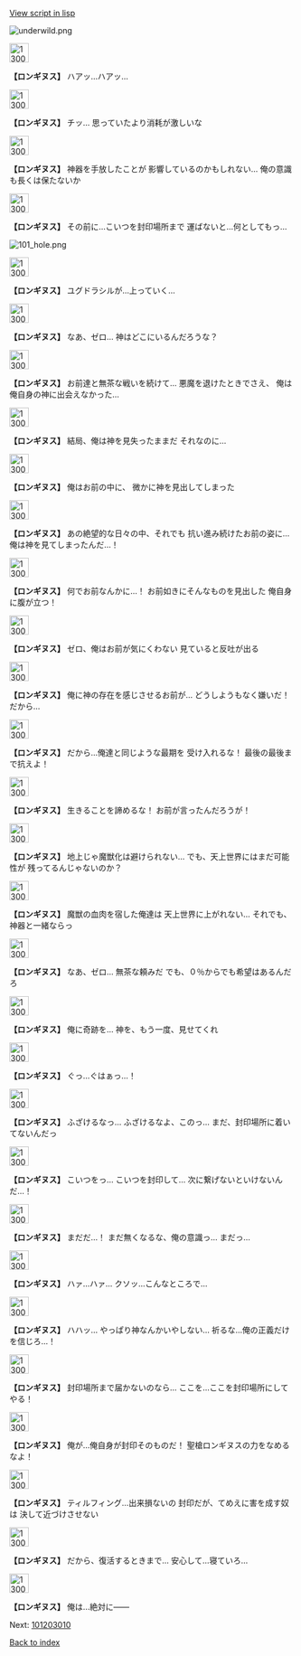 [View script in lisp](../scripts/101202060.txt)

![underwild.png](../images/backgrounds/underwild.png)

<img src="../images/units/1300111.png" alt="1300111.png" height="34"/>

**【ロンギヌス】**
ハアッ…ハアッ…

<img src="../images/units/1300111.png" alt="1300111.png" height="34"/>

**【ロンギヌス】**
チッ…
思っていたより消耗が激しいな

<img src="../images/units/1300111.png" alt="1300111.png" height="34"/>

**【ロンギヌス】**
神器を手放したことが
影響しているのかもしれない…
俺の意識も長くは保たないか

<img src="../images/units/1300111.png" alt="1300111.png" height="34"/>

**【ロンギヌス】**
その前に…こいつを封印場所まで
運ばないと…何としてもっ…

![101_hole.png](../images/backgrounds/101_hole.png)

<img src="../images/units/1300111.png" alt="1300111.png" height="34"/>

**【ロンギヌス】**
ユグドラシルが…上っていく…

<img src="../images/units/1300111.png" alt="1300111.png" height="34"/>

**【ロンギヌス】**
なあ、ゼロ…
神はどこにいるんだろうな？

<img src="../images/units/1300111.png" alt="1300111.png" height="34"/>

**【ロンギヌス】**
お前達と無茶な戦いを続けて…
悪魔を退けたときでさえ、
俺は俺自身の神に出会えなかった…

<img src="../images/units/1300111.png" alt="1300111.png" height="34"/>

**【ロンギヌス】**
結局、俺は神を見失ったままだ
それなのに…

<img src="../images/units/1300111.png" alt="1300111.png" height="34"/>

**【ロンギヌス】**
俺はお前の中に、
微かに神を見出してしまった

<img src="../images/units/1300111.png" alt="1300111.png" height="34"/>

**【ロンギヌス】**
あの絶望的な日々の中、それでも
抗い進み続けたお前の姿に…
俺は神を見てしまったんだ…！

<img src="../images/units/1300111.png" alt="1300111.png" height="34"/>

**【ロンギヌス】**
何でお前なんかに…！
お前如きにそんなものを見出した
俺自身に腹が立つ！

<img src="../images/units/1300111.png" alt="1300111.png" height="34"/>

**【ロンギヌス】**
ゼロ、俺はお前が気にくわない
見ていると反吐が出る

<img src="../images/units/1300111.png" alt="1300111.png" height="34"/>

**【ロンギヌス】**
俺に神の存在を感じさせるお前が…
どうしようもなく嫌いだ！
だから…

<img src="../images/units/1300111.png" alt="1300111.png" height="34"/>

**【ロンギヌス】**
だから…俺達と同じような最期を
受け入れるな！
最後の最後まで抗えよ！

<img src="../images/units/1300111.png" alt="1300111.png" height="34"/>

**【ロンギヌス】**
生きることを諦めるな！
お前が言ったんだろうが！

<img src="../images/units/1300111.png" alt="1300111.png" height="34"/>

**【ロンギヌス】**
地上じゃ魔獣化は避けられない…
でも、天上世界にはまだ可能性が
残ってるんじゃないのか？

<img src="../images/units/1300111.png" alt="1300111.png" height="34"/>

**【ロンギヌス】**
魔獣の血肉を宿した俺達は
天上世界に上がれない…
それでも、神器と一緒ならっ

<img src="../images/units/1300111.png" alt="1300111.png" height="34"/>

**【ロンギヌス】**
なあ、ゼロ…
無茶な頼みだ
でも、０％からでも希望はあるんだろ

<img src="../images/units/1300111.png" alt="1300111.png" height="34"/>

**【ロンギヌス】**
俺に奇跡を…
神を、もう一度、見せてくれ

<img src="../images/units/1300111.png" alt="1300111.png" height="34"/>

**【ロンギヌス】**
ぐっ…ぐはぁっ…！

<img src="../images/units/1300111.png" alt="1300111.png" height="34"/>

**【ロンギヌス】**
ふざけるなっ…
ふざけるなよ、このっ…
まだ、封印場所に着いてないんだっ

<img src="../images/units/1300111.png" alt="1300111.png" height="34"/>

**【ロンギヌス】**
こいつをっ…
こいつを封印して…
次に繋げないといけないんだ…！

<img src="../images/units/1300111.png" alt="1300111.png" height="34"/>

**【ロンギヌス】**
まだだ…！
まだ無くなるな、俺の意識っ…
まだっ…

<img src="../images/units/1300111.png" alt="1300111.png" height="34"/>

**【ロンギヌス】**
ハァ…ハァ…
クソッ…こんなところで…

<img src="../images/units/1300111.png" alt="1300111.png" height="34"/>

**【ロンギヌス】**
ハハッ…
やっぱり神なんかいやしない…
祈るな…俺の正義だけを信じろ…！

<img src="../images/units/1300111.png" alt="1300111.png" height="34"/>

**【ロンギヌス】**
封印場所まで届かないのなら…
ここを…ここを封印場所にしてやる！

<img src="../images/units/1300111.png" alt="1300111.png" height="34"/>

**【ロンギヌス】**
俺が…俺自身が封印そのものだ！
聖槍ロンギヌスの力をなめるなよ！

<img src="../images/units/1300111.png" alt="1300111.png" height="34"/>

**【ロンギヌス】**
ティルフィング…出来損ないの
封印だが、てめえに害を成す奴は
決して近づけさせない

<img src="../images/units/1300111.png" alt="1300111.png" height="34"/>

**【ロンギヌス】**
だから、復活するときまで…
安心して…寝ていろ…

<img src="../images/units/1300111.png" alt="1300111.png" height="34"/>

**【ロンギヌス】**
俺は…絶対に――

Next: [101203010](101203010.md)

[Back to index](index.md)
